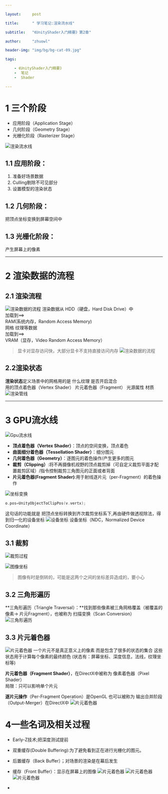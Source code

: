 ```yaml
---

layout:     post

title:      " 学习笔记:渲染流水线"

subtitle:   "《UnityShader入门精要》第2章"

author:     "zhuowl"

header-img: "img/bg/bg-cat-09.jpg"

tags:

    - 《UnityShader入门精要》
    -  笔记
    -  Shader

---
```


# 1 三个阶段
- 应用阶段（Application Stage）
- 几何阶段（Geometry Stage）
- 光栅化阶段（Rasterizer Stage）

![渲染流水线](/img/in-post/book-note/unity-shader/2/clipboard-1.png)
## 1.1 应用阶段：
  1. 准备好场景数据
  2. Culling剔除不可见部分
  3. 设置模型的渲染状态
## 1.2 几何阶段：
把顶点坐标变换到屏幕空间中
## 1.3 光栅化阶段：
产生屏幕上的像素


--------------------------------------------------------------------------------
# 2 渲染数据的流程
## 2.1 渲染流程
![渲染数据的流程](/img/in-post/book-note/unity-shader/2/clipboard-2.png)
渲染数据从
HDD（硬盘，Hard Disk Drive）中  
加载到==>  
RAM(系统内存，Random Access Memory)  
网格 纹理等数据  
加载到==>  
VRAM（显存，Video Random Access Memory）  
>显卡对显存访问快，大部分显卡不支持直接访问内存
![渲染数据的流程](/img/in-post/book-note/unity-shader/2/clipboard-3.png)

## 2.2渲染状态
**渲染状态**定义场景中的网格用的是 什么纹理 是否开启混合  
用的顶点着色器（Vertex Shader） 
片元着色器（Fragment）
光源属性 材质
![渲染管线](/img/in-post/book-note/unity-shader/2/clipboard-4.png)



--------------------------------------------------------------------------------
# 3 GPU流水线
![Gpu流水线](/img/in-post/book-note/unity-shader/2/clipboard-5.png)
- **顶点着色器（Vertex Shader）**：顶点的空间变换，顶点着色
- **曲面细分着色器（Tessellation Shader）**：细分图元
- **几何着色器（Geometry）**：逐图元的着色操作/产生更多的图元
- **裁剪（Clipping）**:将不再摄像机视野的顶点裁剪掉（可自定义裁剪平面才配置裁剪区域）/指令控制裁剪三角图元的正面或者背面  
- **片元着色器(Fragment Shader)**:用于射线逐片元（per-Fragment）的着色操作

![坐标变换](/img/in-post/book-note/unity-shader/2/clipboard-6.png)

```cpp
o.pos=UnityObjectToClipPos(v.vertx);
```
这句话的功能就是 把顶点坐标转换到齐次裁剪坐标系下,再由硬件做透视除法，得到归一化的设备坐标
![设备坐标](/img/in-post/book-note/unity-shader/2/clipboard-7.png)
设备坐标（NDC，Normalized Device Coordinate）

## 3.1 裁剪
![裁剪过程](/img/in-post/book-note/unity-shader/2/clipboard-8.png)


![图像坐标](/img/in-post/book-note/unity-shader/2/clipboard-9.png)
>图像有时是倒转的，可能是这两个之间的坐标差异造成的，要小心

## 3.2 三角形遍历
**三角形遍历（Triangle Traversal）：**找到那些像素被三角网格覆盖（被覆盖的像素-> 片元Fragment），也被称为 扫描变换（Scan Conversion）  
![三角形遍历](/img/in-post/book-note/unity-shader/2/clipboard-10.png)

## 3.3 片元着色器
![片元着色器](/img/in-post/book-note/unity-shader/2/clipboard-11.png)
一个片元不是真正意义上的像素 而是包含了很多的状态的集合
这些状态用于计算每个像素的最终颜色
(状态有：屏幕坐标、深度信息，法线，纹理坐标等)

 **片元着色器（Fragment Shader）**，在DirectX中被称为 像素着色器（Pixel Shader）  
局限：只可以影响单个片元

**逐片元操作**（Per-Fragment Operation）是OpenGL
也可以被称为 输出合并阶段（Output-Merger）在DirectX中
![片元着色器](/img/in-post/book-note/unity-shader/2/clipboard-12.png)
# 4一些名词及相关过程
- Early-Z技术;把深度测试提前
- 双重缓存(Double Buffering):为了避免看到正在进行光栅化的图元。
- 后置缓存（Back Buffer）；对场景的渲染是在幕后发生
- 缓存（Front Buffer）：显示在屏幕上的图像
![片元着色器](/img/in-post/book-note/unity-shader/2/clipboard-14.png)
![片元着色器](/img/in-post/book-note/unity-shader/2/clipboard-14.png)
![片元着色器](/img/in-post/book-note/unity-shader/2/clipboard-16.png)










-

